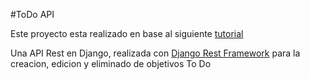 #ToDo API

Este proyecto esta realizado en base al siguiente [tutorial](https://www.digitalocean.com/community/tutorials/build-a-to-do-application-using-django-and-react) 

Una API Rest en Django, realizada con [Django Rest Framework](https://www.django-rest-framework.org/) para la creacion, edicion y eliminado de objetivos To Do